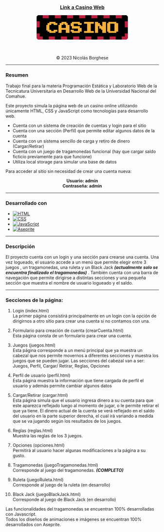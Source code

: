 <div align="center">
<h3><a href="https://nicolasborghese.github.io/Casino_Web/">Link a Casino Web</a></h3>

<div>
    <picture>
        <a href="https://nicolasborghese.github.io/Casino_Web/">
            <img src="imagenes/imgGeneral/logoCasinoWebReadmeV3.gif"/>
        </a>
    </picture>
</div>

<br><br>© 2023 Nicolás Borghese
    
</div>

---

<h3>Resumen</h3>

Trabajo final para la materia Programación Estática y Laboratorio Web de la Tecnicatura Universitaria en Desarrollo Web de la Universidad Nacional del Comahue.<br>

Este proyecto simula la página web de un casino online utilizando únicamente HTML, CSS y JavaScript como tecnologías para desarrollo web.<br>

- Cuenta con un sistema de creación de cuentas y login para el sitio
- Cuenta con una sección (Perfil) que permite editar algunos datos de la cuenta
- Cuenta con un sistema sencillo de carga y retiro de dinero (Cargar/Retirar)
- Cuenta con un juego de tragamonedas funcional (hay que cargar saldo ficticio previamente para que funcione)
- Utiliza local storage para simular una base de datos

Para acceder al sitio sin necesidad de crear una cuenta nueva:<br>

<div align="center">
    <b>Usuario: admin</b><br>
    <b>Contraseña: admin</b>
</div>

---

### Desarrollado con

- [![HTML][html-shield]][html-url]
- [![CSS][css-shield]][css-url]
- [![JavaScript][javascript-shield]][javascript-url]
- [![Aseprite][aseprite-shield]][aseprite-url]

---

### Descripción

El proyecto cuenta con un login y una sección para crearse una cuenta. Una vez logueado, el usuario accede a un menú que permite elegir entre 3 juegos , un tragamonedas, una ruleta y un Black Jack <b>*(actualmente solo se encuentra finalizado el tragamonedas)*</b> . También cuenta con una barra de navegación que permite dirigirse a distintas secciones y una pequeña sección que muestra el nombre de usuario logueado y el saldo.

---

### Secciones de la página:

1. Login (index.html)<br>
La primer página consistirá principalmente en un login con la opción de dirigirnos a otro sitio para 
crear una cuenta si no contamos con una.

2. Formulario para creación de cuenta (crearCuenta.html)<br>
Esta página consta de un formulario para crear una cuenta.

3. Juegos (juegos.html)<br>
Esta página corresponde a un menú principal que ya muestra un cabezal que nos permite movernos 
a diferentes secciones y muestra los juegos que se pueden jugar. Las secciones del cabezal van a 
ser: Juegos, Perfil, Cargar/ Retirar, Reglas, Opciones

4. Perfil de usuario (perfil.html)<br>
Esta página muestra la información que tiene cargada de perfil el usuario y además permite cambiar algunos datos

5. Cargar/Retirar (cargar.html)<br>
Esta página simula que el usuario ingresa dinero a su cuenta para que este aparezca reflejado luego 
al momento de jugar, o le permite retirar el que ya tiene.
El dinero actual de la cuenta se verá reflejado en el saldo del usuario en la parte superior derecha, el cual irá variando a medida que se va jugando según los resultados de los juegos.

6. Reglas (reglas.html)<br>
Muestra las reglas de los 3 juegos.

7. Opciones (opciones.html)<br>
Permitirá al usuario hacer algunas modificaciones a la página a su gusto.

8. Tragamonedas (juegoTragamonedas.html)<br>
Corresponde al juego del tragamonedas. <b>*(COMPLETO)*</b>

9. Ruleta (juegoRuleta.html)<br>
Corresponde al juego de la ruleta (en desarrollo)

10. Black Jack (juegoBlackJack.html)<br>
Corresponde al juego de Black Jack (en desarrollo)

Las funcionalidades del tragamonedas se encuentran 100% desarrolladas con Javascript.<br>
Todos los diseños de animaciones e imágenes se encuentran 100% desarrollados con Aseprite.

##

<div align="center">

<!--[![Nicolás Borghese][linkedin-shield]][linkedin-url]-->

</div>

<!-- MARKDOWN LINKS AND IMAGES -->

[html-shield]: https://img.shields.io/badge/HTML-%23E34F26?style=for-the-badge&logo=HTML5&logoColor=white
[html-url]: https://developer.mozilla.org/es/docs/Web/HTML

[css-shield]: https://img.shields.io/badge/CSS-%231572B6?style=for-the-badge&logo=CSS3&logoColor=white
[css-url]: https://developer.mozilla.org/es/docs/Web/CSS

[javascript-shield]: https://img.shields.io/badge/JavaScript-%23000000?style=for-the-badge&logo=Javascript&logoColor=%23F7DF1E
[javascript-url]: https://developer.mozilla.org/es/docs/Web/JavaScript

[aseprite-shield]: https://img.shields.io/badge/Aseprite-white?style=for-the-badge&logo=Aseprite
[aseprite-url]: https://www.aseprite.org/

[linkedin-shield]: https://img.shields.io/badge/Nicol%C3%A1s%20Borghese-%230A66C2?style=for-the-badge&logo=linkedin&logoColor=white
[linkedin-url]: https://www.linkedin.com/in/nicolas-borghese/
